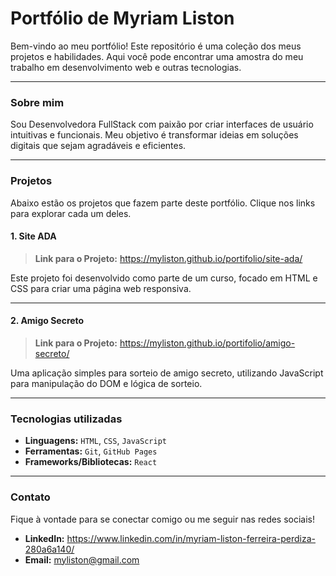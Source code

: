 # Portfólio de Myriam Liston

Bem-vindo ao meu portfólio! Este repositório é uma coleção dos meus projetos e habilidades. Aqui você pode encontrar uma amostra do meu trabalho em desenvolvimento web e outras tecnologias.

---

### Sobre mim

Sou Desenvolvedora FullStack com paixão por criar interfaces de usuário intuitivas e funcionais. Meu objetivo é transformar ideias em soluções digitais que sejam agradáveis e eficientes.

---

### Projetos

Abaixo estão os projetos que fazem parte deste portfólio. Clique nos links para explorar cada um deles.

#### 1. Site ADA

> **Link para o Projeto:** https://myliston.github.io/portifolio/site-ada/

Este projeto foi desenvolvido como parte de um curso, focado em HTML e CSS para criar uma página web responsiva.

---

#### 2. Amigo Secreto

> **Link para o Projeto:** https://myliston.github.io/portifolio/amigo-secreto/

Uma aplicação simples para sorteio de amigo secreto, utilizando JavaScript para manipulação do DOM e lógica de sorteio.

---

### Tecnologias utilizadas

* **Linguagens:** `HTML`, `CSS`, `JavaScript`
* **Ferramentas:** `Git`, `GitHub Pages`
* **Frameworks/Bibliotecas:** `React`

---

### Contato

Fique à vontade para se conectar comigo ou me seguir nas redes sociais!

* **LinkedIn:** https://www.linkedin.com/in/myriam-liston-ferreira-perdiza-280a6a140/
* **Email:** myliston@gmail.com
